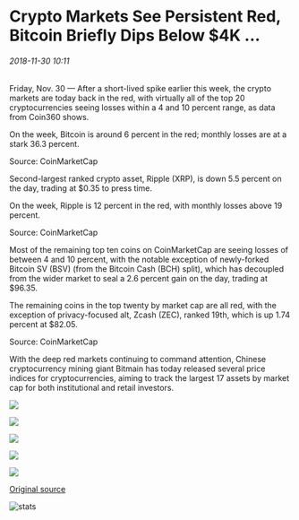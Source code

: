 # Crypto Markets See Persistent Red, Bitcoin Briefly Dips Below $4K ...

###### 2018-11-30 10:11

Friday, Nov. 30 — After a short-lived spike earlier this week, the crypto markets are today back in the red, with virtually all of the top 20 cryptocurrencies seeing losses within a 4 and 10 percent range, as data from Coin360 shows.

On the week, Bitcoin is around 6 percent in the red; monthly losses are at a stark 36.3 percent.

Source: CoinMarketCap

Second-largest ranked crypto asset, Ripple (XRP), is down 5.5 percent on the day, trading at $0.35 to press time.

On the week, Ripple is 12 percent in the red, with monthly losses above 19 percent.

Source: CoinMarketCap

Most of the remaining top ten coins on CoinMarketCap are seeing losses of between 4 and 10 percent, with the notable exception of newly-forked Bitcoin SV (BSV) (from the Bitcoin Cash (BCH) split), which has decoupled from the wider market to seal a 2.6 percent gain on the day, trading at $96.35.

The remaining coins in the top twenty by market cap are all red, with the exception of privacy-focused alt, Zcash (ZEC), ranked 19th, which is up 1.74 percent at $82.05.

Source: CoinMarketCap

With the deep red markets continuing to command attention, Chinese cryptocurrency mining giant Bitmain has today released several price indices for cryptocurrencies, aiming to track the largest 17 assets by market cap for both institutional and retail investors.

![](https://s3.cointelegraph.com/storage/uploads/view/131f4bd51931f0f84b56cb6fc687338b.png)

![](https://s3.cointelegraph.com/storage/uploads/view/54b90a80b4ea23ccb177e2f56b2e0c45.png)

![](https://s3.cointelegraph.com/storage/uploads/view/4f78dc836be6def345740bef067faa66.png)

![](https://s3.cointelegraph.com/storage/uploads/view/f58e4d6cb28d66bd10a874d4d8fc8ab0.png)

![](https://s3.cointelegraph.com/storage/uploads/view/d5539adc6acc90a9b3147e6cefbef668.png)

[Original source](https://cointelegraph.com/news/crypto-markets-see-persistent-red-bitcoin-briefly-dips-below-4k)

![stats](https://c.statcounter.com/11760860/0/a89fa40b/1/ "stats")